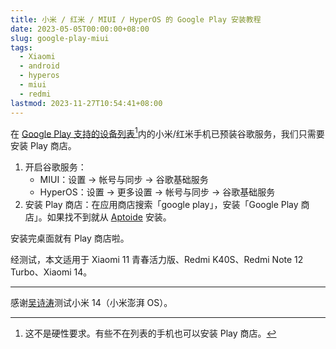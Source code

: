 ```yaml
---
title: 小米 / 红米 / MIUI / HyperOS 的 Google Play 安装教程
date: 2023-05-05T00:00:00+08:00
slug: google-play-miui
tags:
  - Xiaomi
  - android
  - hyperos
  - miui
  - redmi
lastmod: 2023-11-27T10:54:41+08:00
---
```


在 [Google Play 支持的设备列表](https://support.google.com/googleplay/answer/1727131)[^biao]内的小米/红米手机已预装谷歌服务，我们只需要安装 Play 商店。

[^biao]: 这不是硬性要求。有些不在列表的手机也可以安装 Play 商店。

1. 开启谷歌服务：
    - MIUI：设置 -> 帐号与同步 -> 谷歌基础服务
    - HyperOS：设置 -> 更多设置 -> 帐号与同步 -> 谷歌基础服务
1. 安装 Play 商店：在应用商店搜索「google play」，安装「Google Play 商店」。如果找不到就从 [Aptoide](https://en.aptoide.com/) 安装。

安装完桌面就有 Play 商店啦。

经测试，本文适用于 Xiaomi 11 青春活力版、Redmi K40S、Redmi Note 12 Turbo、Xiaomi 14。

---

感谢[吴诗涛](https://shitao5.org/)测试小米 14（小米澎湃 OS）。

<!--
Xiaomi 14
HyperOS: 1.0.19.0.UNCCNXM

后记：我第一次在应用商店搜不到 Google Play 就从 Aptoide 安装了，现在又能搜到了，好奇怪。
-->

